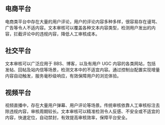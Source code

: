 ﻿## 电商平台

电商类平台中存在大量的用户评论，用户的评论内容多种多样，很容易存在谩骂、广告等令人不适内容。文本审核可以覆盖各种文本内容类型，检测用户发出的内容，拦截评论中的违规内容，降低人工审核成本。

## 社交平台

文本审核可以广泛应用于 BBS、博客，以及有用户 UGC 内容的各类网站，包括发帖、回帖及站内信等场景，检测文本中的不适宜内容。通过控制台配置实现增量内容自动触发，服务毫秒级响应，有效保障用户的浏览体验。

## 视频平台

视频直播中，存在大量用户弹幕、用户评论等场景。传统审核依靠人工审核标注去除违规内容，审核周期较长。文本审核可以精准检测令人反感、不安全或不适宜的内容，快速定位，自动禁封，有效提高审核效率，保障平台安全。


